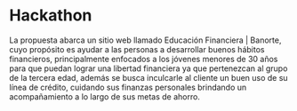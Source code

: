 # Hackathon

La propuesta abarca un sitio web llamado Educación Financiera | Banorte, cuyo propósito es ayudar a las personas a desarrollar buenos hábitos financieros, principalmente enfocados a los jóvenes menores de 30 años para que puedan lograr una libertad financiera ya que pertenezcan al grupo de la tercera edad, además se busca inculcarle al cliente un buen uso de su línea de crédito, cuidando sus finanzas personales brindando un acompañamiento a lo largo de sus metas de ahorro.
